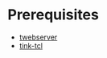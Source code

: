 
# Prerequisites

- [twebserver](https://github.com/jerily/twebserver)
- [tink-tcl](https://github.com/jerily/tink-tcl)

